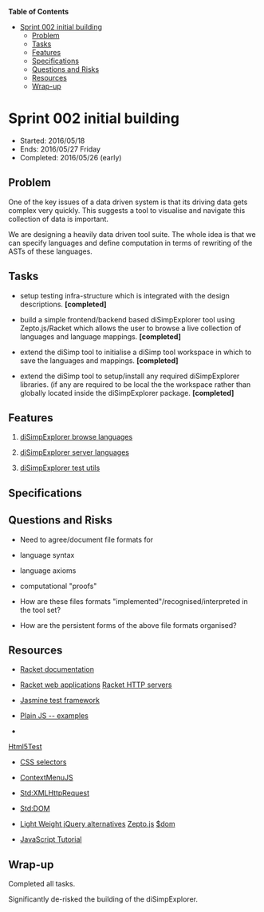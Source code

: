 **Table of Contents**

  - [Sprint 002 initial building](#sprint-002-initial-building)
    - [Problem](#problem)
    - [Tasks](#tasks)
    - [Features](#features)
    - [Specifications](#specifications)
    - [Questions and Risks](#questions-and-risks)
    - [Resources](#resources)
    - [Wrap-up](#wrap-up)

<!--- END TOC -->

# Sprint 002 initial building

* Started: 2016/05/18
* Ends: 2016/05/27 Friday
* Completed: 2016/05/26 (early)

## Problem

One of the key issues of a data driven system is that its driving data 
gets complex very quickly. This suggests a tool to visualise and navigate 
this collection of data is important.

We are designing a heavily data driven tool suite. The whole idea is that 
we can specify languages and define computation in terms of rewriting of 
the ASTs of these languages.

## Tasks

* setup testing infra-structure which is integrated with the design 
  descriptions. **[completed]**

* build a simple frontend/backend based diSimpExplorer tool using 
  Zepto.js/Racket which allows the user to browse a live collection of 
  languages and language mappings. **[completed]**

* extend the diSimp tool to initialise a diSimp tool workspace in which to 
  save the languages and mappings. **[completed]**

* extend the diSimp tool to setup/install any required diSimpExplorer 
  libraries. (if any are required to be local the the workspace rather 
  than globally located inside the diSimpExplorer package. **[completed]**

## Features

1. [diSimpExplorer browse languages](../../pkgs/diSimpExplorer/specs/browser/functional/browseLanguages.js)

2. [diSimpExplorer server languages](../../pkgs/diSimpExplorer/specs/server/functional/browseLanguages.rkt)

3. [diSimpExplorer test utils](../../pkgs/diSimpExplorer/specs/server/unit/testUtils.rkt)

## Specifications

## Questions and Risks

* Need to agree/document file formats for
 * language syntax
 * language axioms
 * computational "proofs"

* How are these files formats "implemented"/recognised/interpreted in the 
tool set?

* How are the persistent forms of the above file formats organised?

## Resources

* [Racket documentation](https://docs.racket-lang.org/)

* [Racket web applications](https://docs.racket-lang.org/web-server/)
  [Racket HTTP servers](http://docs.racket-lang.org/web-server-internal/)

* [Jasmine test framework](http://jasmine.github.io/)

* [Plain JS -- examples](https://plainjs.com/)

* 
[Html5Test](http://html5test.com/compare/browser/ie-10/chrome-44/firefox-40.html)

* [CSS selectors](http://www.w3schools.com/cssref/css_selectors.asp)

* [ContextMenuJS](http://www.w3schools.com/cssref/css_selectors.asp)

* [Std:XMLHttpRequest](https://xhr.spec.whatwg.org/)

* [Std:DOM](https://dom.spec.whatwg.org/)

* [Light Weight jQuery alternatives](https://dom.spec.whatwg.org/) 
[Zepto.js](http://zeptojs.com/) 
[$dom](https://github.com/julienw/dollardom/)

* [JavaScript Tutorial](http://htmldog.com/guides/javascript/)

## Wrap-up

Completed all tasks.

Significantly de-risked the building of the diSimpExplorer.
